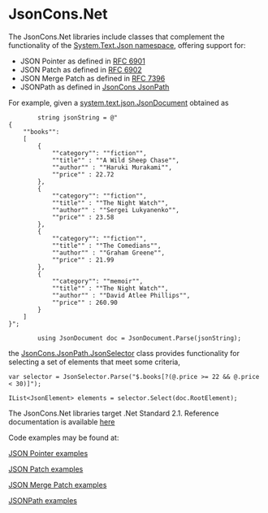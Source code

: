 # JsonCons.Net

The JsonCons.Net libraries include classes that complement the functionality of the 
[System.Text.Json namespace](https://docs.microsoft.com/en-us/dotnet/api/system.text.json?view=netcore-3.1),
offering support for:

- JSON Pointer as defined in [RFC 6901](https://datatracker.ietf.org/doc/html/rfc6901)
- JSON Patch as defined in [RFC 6902](https://datatracker.ietf.org/doc/html/rfc6902)
- JSON Merge Patch as defined in [RFC 7396](https://datatracker.ietf.org/doc/html/rfc7396)
- JSONPath as defined in [JsonCons JsonPath](https://danielaparker.github.io/JsonCons.Net/articles/JsonPath/JsonConsJsonPath.html)

For example, given a [system.text.json.JsonDocument](https://docs.microsoft.com/en-us/dotnet/api/system.text.json.jsondocument?view=net-5.0)
obtained as
```
        string jsonString = @"
{
    ""books"":
    [
        {
            ""category"": ""fiction"",
            ""title"" : ""A Wild Sheep Chase"",
            ""author"" : ""Haruki Murakami"",
            ""price"" : 22.72
        },
        {
            ""category"": ""fiction"",
            ""title"" : ""The Night Watch"",
            ""author"" : ""Sergei Lukyanenko"",
            ""price"" : 23.58
        },
        {
            ""category"": ""fiction"",
            ""title"" : ""The Comedians"",
            ""author"" : ""Graham Greene"",
            ""price"" : 21.99
        },
        {
            ""category"": ""memoir"",
            ""title"" : ""The Night Watch"",
            ""author"" : ""David Atlee Phillips"",
            ""price"" : 260.90
        }
    ]
}";

        using JsonDocument doc = JsonDocument.Parse(jsonString);
```
the [JsonCons.JsonPath.JsonSelector](https://danielaparker.github.io/JsonCons.Net/ref/JsonCons.JsonPath.JsonSelector.html) 
class provides functionality for selecting a set of elements that meet some criteria,

```
var selector = JsonSelector.Parse("$.books[?(@.price >= 22 && @.price < 30)]");

IList<JsonElement> elements = selector.Select(doc.RootElement);
```

The JsonCons.Net libraries target .Net Standard 2.1. Reference documentation is available [here](https://danielaparker.github.io/JsonCons.Net/ref/)

Code examples may be found at:

[JSON Pointer examples](https://github.com/danielaparker/JsonCons.Net/blob/main/examples/JsonPointer.Examples/JsonPointerExamples.cs)

[JSON Patch examples](https://github.com/danielaparker/JsonCons.Net/blob/main/examples/JsonPatch.Examples/JsonPatchExamples.cs)

[JSON Merge Patch examples](https://github.com/danielaparker/JsonCons.Net/blob/main/examples/JsonMergePatch.Examples/JsonMergePatchExamples.cs)

[JSONPath examples](https://github.com/danielaparker/JsonCons.Net/blob/main/examples/JsonPath.Examples/JsonPathExamples.cs)

